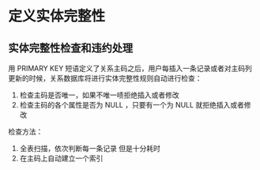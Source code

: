 # 定义实体完整性

## **实体完整性检查和违约处理**

用 PRIMARY KEY 短语定义了关系主码之后，用户每插入一条记录或者对主码列更新的时候，关系数据库将进行实体完整性规则自动进行检查：

1. 检查主码是否唯一，如果不唯一啧拒绝插入或者修改
2. 检查主码的各个属性是否为 NULL ，只要有一个为 NULL 就拒绝插入或者修改

检查方法：

1. 全表扫描，依次判断每一条记录   但是十分耗时
2. 在主码上自动建立一个索引
